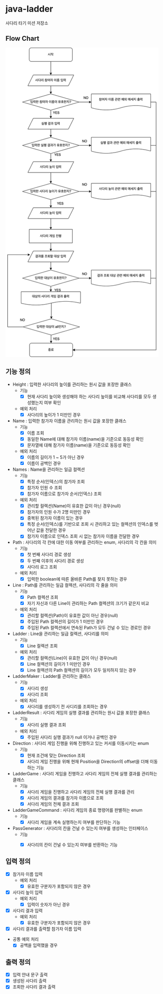 # java-ladder

사다리 타기 미션 저장소

## Flow Chart

![](./docs/ladder.drawio.png)

## 기능 정의

- Height : 입력한 사다리의 높이를 관리하는 원시 값을 포장한 클래스
  - 기능
    - [x] 현재 사다리 높이와 생성해야 하는 사다리 높이를 비교해 사다리를 모두 생성했는지 여부 확인
  - 예외 처리
    - [x] 사다리의 높이가 1 미만인 경우
- Name : 입력한 참가자 이름을 관리하는 원시 값을 포장한 클래스
  - 기능
    - [x] 이름 조회
    - [x] 동일한 Name에 대해 참가자 이름(name)을 기준으로 동등성 확인
    - [x] 문자열에 대해 참가자 이름(name)을 기준으로 동등성 확인
  - 예외 처리
    - [x] 이름의 길이가 1 ~ 5가 아닌 경우
    - [x] 이름이 공백인 경우
- Names : Name을 관리하는 일급 컬렉션
  - 기능
    - [x] 특정 순서(인덱스)의 참가자 조회
    - [x] 참가자 인원 수 조회
    - [x] 참가자 이름으로 참가자 순서(인덱스) 조회
  - 예외 처리
    - [x] 관리할 컬렉션(Name)이 유효한 값이 아닌 경우(null)
    - [x] 참가자의 인원 수가 2명 미만인 경우
    - [x] 중복된 참가자 이름이 있는 경우
    - [x] 특정 순서(인덱스)를 기반으로 조회 시 관리하고 있는 컬렉션의 인덱스를 벗어난 값을 전달한 경우
    - [x] 참가자 이름으로 인덱스 조회 시 없는 참가자 이름을 전달한 경우
- Path : 사다리의 각 칸에 대한 이동 여부를 관리하는 enum, 사다리의 각 칸을 의미
  - 기능
    - [x] 첫 번째 사다리 경로 생성
    - [x] 두 번째 이후의 사다리 경로 생성
    - [x] 사다리 로그 조회
  - 예외 처리
    - [x] 입력한 boolean에 따른 올바른 Path를 찾지 못하는 경우
- Line : Path를 관리하는 일급 컬렉션, 사다리의 각 줄을 의미
  - 기능
    - [x] Path 컬렉션 조회
    - [x] 자기 자신과 다른 Line이 관리하는 Path 컬렉션의 크기가 같은지 비교
  - 예외 처리
    - [x] 관리할 컬렉션(Path)이 유효한 값이 아닌 경우(null)
    - [x] 주입된 Path 컬렉션의 길이가 1 미만인 경우
    - [x] 주입된 Path 컬렉션에서 연속된 Path가 모두 건널 수 있는 경로인 경우
- Ladder : Line을 관리하는 일급 컬렉션, 사다리를 의미
  - 기능
    - [x] Line 컬렉션 조회
  - 예외 처리
    - [x] 관리할 컬렉션(Line)이 유효한 값이 아닌 경우(null)
    - [x] Line 컬렉션의 길이가 1 미만인 경우
    - [x] Line 컬렉션의 Path 컬렉션의 길이가 모두 일치하지 않는 경우
- LadderMaker : Ladder를 관리하는 클래스
  - 기능
    - [x] 사다리 생성
    - [x] 사다리 조회
  - 예외 처리
    - [x] 사다리를 생성하기 전 사디리를 조회하는 경우
- LadderResult : 사다리 게임의 실행 결과를 관리하는 원시 값을 포장한 클래스
  - 기능
    - [x] 사다리 실행 결과 조회
  - 예외 처리
    - [x] 주입된 사다리 실행 결과가 null 이거나 공백인 경우
- Direction : 사다리 게임 진행을 위해 진행하고 있는 커서를 이동시키는 enum
  - 기능
    - [x] 현재 조건에 맞는 Direction 조회
    - [x] 사다리 게임 진행을 위해 현재 Position을 Direction의 offset을 더해 이동하는 기능
- LadderGame : 사다리 게임을 진행하고 사다리 게임의 전체 실행 결과를 관리하는 클래스
  - 기능
    - [x] 사다리 게임을 진행하고 사다리 게임의 전체 실행 결과를 관리
    - [x] 사다리 게임의 결과를 참가자 이름으로 조회
    - [x] 서다리 게임의 전체 결과 조회
- LadderGameCommand : 사다리 게임의 종료 명령어를 판별하는 enum
  - 기능
    - [x] 사다리 게임을 계속 실행하는지 여부를 판단하는 기능
- PassGenerator : 사다리의 칸을 건널 수 있는지 여부를 생성하는 인터페이스
  - 기능
    - [x] 사다리의 칸이 건널 수 있는지 여부를 반환하는 기능


## 입력 정의

- [x] 참가자 이름 입력
  - 예외 처리
    - [x] 유효한 구분자가 포함되지 않은 경우
- [x] 사다리 높이 입력
  - 예외 처리
    - [x] 입력이 숫자가 아닌 경우
- [x] 사다리 결과 입력
  - 예외 처리
    - [x] 유효한 구분자가 포함되지 않은 경우
- [x] 사다리 결과를 출력할 참가자 이름 입력
- 공통 예외 처리
  - [x] 공백을 입력했을 경우

## 출력 정의

- [x] 입력 안내 문구 출력
- [x] 생성된 사다리 출력
- [x] 조회한 사다리 결과 출력
